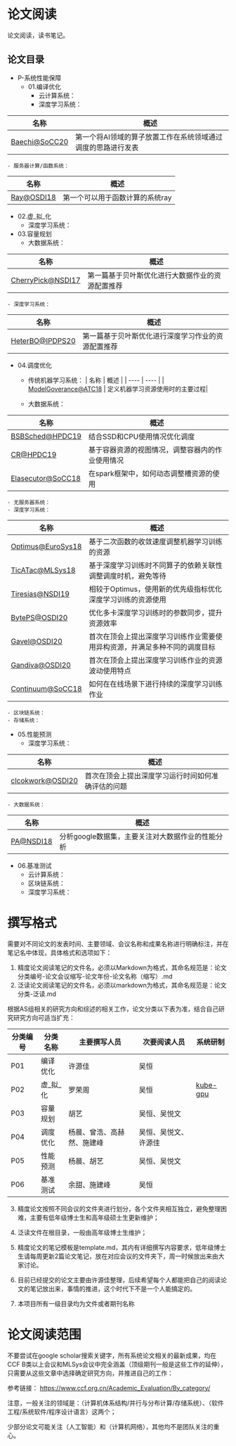 # 论文阅读

论文阅读，读书笔记。

## 论文目录

- P-系统性能保障
  - 01.编译优化
    - 云计算系统：
    - 深度学习系统：

|  名称   |  概述   | 
|  ----   |  ----  | 
|  [Baechi@SoCC20](SoCC/P01-SoCC-2020-Baechi.md)    | 第一个将AI领域的算子放置工作在系统领域通过调度的思路进行发表|

    - 服务器计算/函数系统：

|  名称   |  概述   | 
|  ----   |  ----  | 
|  [Ray@OSDI18](OSDI/P01-OSDI-1028-ray.md)    | 第一个可以用于函数计算的系统ray|

  - 02.虚_拟_化
    - 深度学习系统：
  - 03.容量规划
    - 大数据系统：
  
|  名称   |  概述   | 
|  ----   |  ----  | 
|  [CherryPick@NSDI17](NSDI/P03-NSDI-2017-CherryPick.md)    | 第一篇基于贝叶斯优化进行大数据作业的资源配置推荐|

    - 深度学习系统：

|  名称   |  概述   | 
|  ----   |  ----  | 
|  [HeterBO@IPDPS20](IPDPS/P03-IPDPS-2020-HeterBO.md)    | 第一篇基于贝叶斯优化进行深度学习作业的资源配置推荐|


  - 04.调度优化
    - 传统机器学习系统：
|  名称   |  概述   | 
|  ----   |  ----  | 
|  [ModelGoverance@ATC18](ATC/P04-ATC-2018-MG.md)    | 定义机器学习资源使用时的主要过程|
  
    - 大数据系统：

|  名称   |  概述   | 
|  ----   |  ----  | 
|  [BSBSched@HPDC19](HPDC/P04-HPDC-2019-BSBSched.md)    | 结合SSD和CPU使用情况优化调度 |
|  [CR@HPDC19](HPDC/P04-HPDC-2019-CR.md)    | 基于容器资源的视图情况，调整容器内的作业使用情况 |
|  [Elasecutor@SoCC18](SoCC/P04-SoCC-2018-Elasecutor.md)    | 在spark框架中，如何动态调整槽资源的使用|

    - 无服务器系统：
    - 深度学习系统：

|  名称   |  概述   | 
|  ----   |  ----  | 
|  [Optimus@EuroSys18](EuroSys/P04-EuroSys-2018-Optimus.md)    | 基于二次函数的收敛速度调整机器学习训练的资源|
|  [TicATac@MLSys18](MLSys/R01-MLSys-2018-TICTAC.md)    | 基于深度学习训练时不同算子的依赖关联性调整调度时机，避免等待|
|  [Tiresias@NSDI19](NSDI/P04-NSDI-2019-Itresias.md)    | 相较于Optimus，使用新的优先级指标优化深度学习训练的资源使用|
|  [BytePS@OSDI20](OSDI/P04-OSDI-2020-bytePS.md)    | 优化多卡深度学习训练时的参数同步，提升资源效率|
|  [Gavel@OSDI20](OSDI/P04-OSDI-2020-gavel.md)    | 首次在顶会上提出深度学习训练作业需要使用异构资源，并满足多种不同的调度目标|
|  [Gandiva@OSDI20](OSDI/P04-OSDI-2818-Gandiva.md)    | 首次在顶会上提出深度学习训练作业的资源波动使用特点|
|  [Continuum@SoCC18](SoCC/P04-SoCC-2018-Continuum.md)    | 如何在在线场景下进行持续的深度学习训练作业|


    - 区块链系统：
    - 存储系统：
  - 05.性能预测
    - 深度学习系统：

|  名称   |  概述   | 
|  ----   |  ----  | 
|  [clcokwork@OSDI20](OSDI/P05-OSDI-2020-Clockwork.md)    | 首次在顶会上提出深度学习运行时间如何准确评估的问题|

    - 大数据系统：
|  名称   |  概述   | 
|  ----   |  ----  | 
|  [PA@NSDI18](NSDI/P03-NSDI-2018-PA.md)    | 分析google数据集，主要关注对大数据作业的性能分析|

  - 06.基准测试
    - 云计算系统：
    - 区块链系统：
    - 深度学习系统：
    

# 撰写格式

需要对不同论文的发表时间、主要领域、会议名称和成果名称进行明确标注，并在笔记名中体现，具体格式和选项如下：

1. 精度论文阅读笔记的文件名，必须以Markdown为格式，其命名规范是：论文分类编号-论文会议缩写-论文年份-论文名称（缩写）.md
2. 泛读论文阅读笔记的文件名，必须以markdown为格式，其命名规范是：论文分类-泛读.md

根据AS组相关的研究方向和综述的相关工作，论文分类以下表为准，结合自己研究研究方向可适当扩充：

|  分类编号   |  分类名称   | 主要撰写人员  | 次要阅读人员  | 系统研制 |
|  ----   |  ----  | ----  | ----  | ----  |
|  P01    | 编译优化  | 许源佳 | 吴恒 |      |
|  P02    | 虚_拟_化  | 罗荣周 | 吴恒 | [kube-gpu](https://github.com/kubesys/kube-gpu)       |
|  P03    | 容量规划  | 胡艺   | 吴恒、吴悦文 |         |
|  P04    | 调度优化  | 杨晨、曾浩、高赫然、施建峰 | 吴恒、吴悦文、许源佳 |        |
|  P05    | 性能预测  | 杨晨、胡艺 | 吴恒、吴悦文 |        |
|  P06    | 基准测试  | 余甜、施建峰| 吴恒 |        |


3. 精度论文按照不同会议的文件夹进行划分，各个文件夹相互独立，避免整理困难，主要有低年级博士生和高年级硕士生更新维护；
4. 泛读文件在根目录，一般由高年级博士生维护；

5. 精度论文的笔记模板是template.md，其内有详细撰写内容要求，低年级博士生请每周更新2篇论文笔记，放在对应会议的文件夹下，周一时候放出来由大家讨论。
6. 目前已经提交的论文主要由许源佳整理，后续希望每个人都能把自己的阅读论文的笔记放出来，事情的推进，这个时代下不是一个人能搞定的。
7. 本项目所有一级目录均为文件或者期刊名称

# 论文阅读范围

不要尝试在google scholar搜索关键字，所有系统论文相关的最新成果，均在CCF B类以上会议和MLSys会议中完全涵盖（顶级期刊一般是这些工作的延伸），只需要从这些文章中选择确定研究方向，并推进自己的工作：

参考链接： https://www.ccf.org.cn/Academic_Evaluation/By_category/

注意，一般关注的领域是：（计算机体系结构/并行与分布计算/存储系统）、（软件工程/系统软件/程序设计语言）这两个；

少部分论文可能关注（人工智能）和（计算机网络），其他均不是团队关注的重心。
